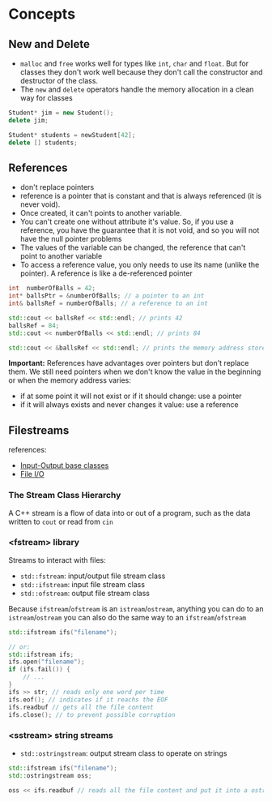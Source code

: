 # Concepts

## New and Delete

- `malloc` and `free` works well for types like `int`, `char` and `float`. But for classes they don't work well because they don't call the constructor and destructor of the class. 
- The `new` and `delete` operators handle the memory allocation in a clean way for classes

```c++
Student* jim = new Student();
delete jim;

Student* students = newStudent[42];
delete [] students;
```

## References
- don't replace pointers
- reference is a pointer that is constant and that is always referenced (it is never void).
- Once created, it can't points to another variable.
- You can't create one without attribute it's value. So, if you use a reference, you have the guarantee that it is not void, and so you will not have the null pointer problems
- The values of the variable can be changed, the reference that can't point to another variable
- To access a reference value, you only needs to use its name (unlike the pointer). A reference is like a de-referenced pointer

```c++
int  numberOfBalls = 42;
int* ballsPtr = &numberOfBalls; // a pointer to an int
int& ballsRef = numberOfBalls; // a reference to an int

std::cout << ballsRef << std::endl; // prints 42
ballsRef = 84;
std::cout << numberOfBalls << std::endl; // prints 84

std::cout << &ballsRef << std::endl; // prints the memory address stored in ballsRef (the memory address of numberOfBalls; equivalent to &numberOfBalls)
```

<b>Important:</b> References have advantages over pointers but don't replace them. We still need pointers when we don't know the value in the beginning or when the memory address varies:
- if at some point it will not exist or if it should change: use a pointer
- if it will always exists and never changes it value: use a reference

## Filestreams

references:
- [Input-Output base classes](https://cplusplus.com/reference/ios/)
- [File I/O](https://www.cs.uic.edu/~jbell/CourseNotes/CPlus/FileIO.html)

### The Stream Class Hierarchy

A C++ stream is a flow of data into or out of a program, such as the data written to `cout` or read from `cin`


### \<fstream> library
Streams to interact with files:
- `std::fstream`: input/output file stream class
- `std::ifstream`: input file stream class
- `std::ofstream`: output file stream class

Because `ifstream`/`ofstream` is an `istream`/`ostream`, anything you can do to an `istream`/`ostream` you can also do the same way to an `ifstream`/`ofstream`

```c++
std::ifstream ifs("filename");

// or:
std::ifstream ifs;
ifs.open("filename");
if (ifs.fail()) {
    // ...
}
ifs >> str; // reads only one word per time
ifs.eof(); // indicates if it reachs the EOF
ifs.readbuf // gets all the file content
ifs.close(); // to prevent possible corruption
```

### \<sstream> string streams
- `std::ostringstream`: output stream class to operate on strings
```c++
std::ifstream ifs("filename");
std::ostringstream oss;

oss << ifs.readbuf // reads all the file content and put it into a ostringstream
```
